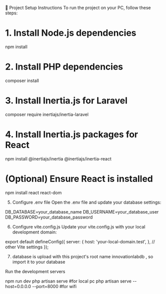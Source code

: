 
🚀 Project Setup Instructions
To run the project on your PC, follow these steps: 

# 1. Install Node.js dependencies
npm install

# 2. Install PHP dependencies
composer install

# 3. Install Inertia.js for Laravel
composer require inertiajs/inertia-laravel

# 4. Install Inertia.js packages for React
npm install @inertiajs/inertia @inertiajs/inertia-react

# (Optional) Ensure React is installed
npm install react react-dom


5. Configure .env file
Open the .env file and update your database settings:

DB_DATABASE=your_database_name
DB_USERNAME=your_database_user
DB_PASSWORD=your_database_password

6. Configure vite.config.js
Update your vite.config.js with your local development domain:

export default defineConfig({
  server: {
    host: 'your-local-domain.test',
  },
  // other Vite settings
});


7. database is upload with this project's root name innovationlabdb , so import it to your database 


Run the development servers

npm run dev
php artisan serve                                #for local pc
php artisan serve --host=0.0.0.0 --port=8000     #for wifi 